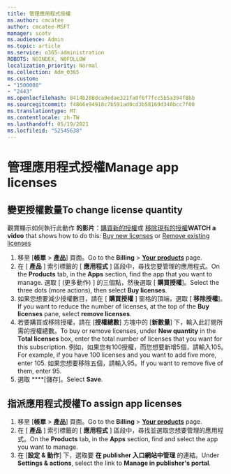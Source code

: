 ```yaml
---
title: 管理應用程式授權
ms.author: cmcatee
author: cmcatee-MSFT
manager: scotv
ms.audience: Admin
ms.topic: article
ms.service: o365-administration
ROBOTS: NOINDEX, NOFOLLOW
localization_priority: Normal
ms.collection: Adm_O365
ms.custom:
- "1500008"
- "2443"
ms.openlocfilehash: 8414b288dca9edae321fa0f6f7fcc5b5a394f8bb
ms.sourcegitcommit: f4866e94918c7b591ad0cd3b58169d340bcc7f00
ms.translationtype: MT
ms.contentlocale: zh-TW
ms.lasthandoff: 05/19/2021
ms.locfileid: "52545638"
---
```

# <a name="manage-app-licenses"></a><span data-ttu-id="b2e6c-102">管理應用程式授權</span><span class="sxs-lookup"><span data-stu-id="b2e6c-102">Manage app licenses</span></span>

## <a name="to-change-license-quantity"></a><span data-ttu-id="b2e6c-103">變更授權數量</span><span class="sxs-lookup"><span data-stu-id="b2e6c-103">To change license quantity</span></span>

<span data-ttu-id="b2e6c-104">觀賞顯示如何執行此動作 **的影片**：[購買新的授權](https://go.microsoft.com/fwlink/p/?linkid=2154857)或 [移除現有的授權](https://go.microsoft.com/fwlink/p/?linkid=2154938)</span><span class="sxs-lookup"><span data-stu-id="b2e6c-104">**WATCH a video** that shows how to do this: [Buy new licenses](https://go.microsoft.com/fwlink/p/?linkid=2154857) or [Remove existing licenses](https://go.microsoft.com/fwlink/p/?linkid=2154938)</span></span>

1. <span data-ttu-id="b2e6c-105">移至 [**帳單**  >  **[產品](https://go.microsoft.com/fwlink/p/?linkid=842054)**] 頁面。</span><span class="sxs-lookup"><span data-stu-id="b2e6c-105">Go to the **Billing** > **[Your products](https://go.microsoft.com/fwlink/p/?linkid=842054)** page.</span></span>
2. <span data-ttu-id="b2e6c-106">在 [ **產品** ] 索引標籤的 [ **應用程式** ] 區段中，尋找您要管理的應用程式。</span><span class="sxs-lookup"><span data-stu-id="b2e6c-106">On the **Products** tab, in the **Apps** section, find the app that you want to manage.</span></span> <span data-ttu-id="b2e6c-107">選取 [ (更多動作) ] 的三個點，然後選取 [ **購買授權**]。</span><span class="sxs-lookup"><span data-stu-id="b2e6c-107">Select the three dots (more actions), then select **Buy licenses**.</span></span>
3. <span data-ttu-id="b2e6c-108">如果您想要減少授權數目，請在 [ **購買授權** ] 窗格的頂端，選取 [ **移除授權**]。</span><span class="sxs-lookup"><span data-stu-id="b2e6c-108">If you want to reduce the number of licenses, at the top of the **Buy licenses** pane, select **remove licenses**.</span></span>
4. <span data-ttu-id="b2e6c-109">若要購買或移除授權，請在 [**授權總數**] 方塊中的 [**新數量**] 下，輸入此訂閱所需的授權總數。</span><span class="sxs-lookup"><span data-stu-id="b2e6c-109">To buy or remove licenses, under **New quantity** in the **Total licenses** box, enter the total number of licenses that you want for this subscription.</span></span> <span data-ttu-id="b2e6c-110">例如，如果您有100授權，而您想要新增5個，請輸入105。</span><span class="sxs-lookup"><span data-stu-id="b2e6c-110">For example, if you have 100 licenses and you want to add five more, enter 105.</span></span> <span data-ttu-id="b2e6c-111">如果您想要移除五個，請輸入95。</span><span class="sxs-lookup"><span data-stu-id="b2e6c-111">If you want to remove five of them, enter 95.</span></span>
5. <span data-ttu-id="b2e6c-112">選取 \*\*\*\*[儲存]。</span><span class="sxs-lookup"><span data-stu-id="b2e6c-112">Select **Save**.</span></span>

## <a name="to-assign-app-licenses"></a><span data-ttu-id="b2e6c-113">指派應用程式授權</span><span class="sxs-lookup"><span data-stu-id="b2e6c-113">To assign app licenses</span></span>

1. <span data-ttu-id="b2e6c-114">移至 [**帳單**  >  **[產品](https://go.microsoft.com/fwlink/p/?linkid=842054)**] 頁面。</span><span class="sxs-lookup"><span data-stu-id="b2e6c-114">Go to the **Billing** > **[Your products](https://go.microsoft.com/fwlink/p/?linkid=842054)** page.</span></span>
2. <span data-ttu-id="b2e6c-115">在 [ **產品** ] 索引標籤的 [ **應用程式** ] 區段中，尋找並選取您想要管理的應用程式。</span><span class="sxs-lookup"><span data-stu-id="b2e6c-115">On the **Products** tab, in the **Apps** section, find and select the app you want to manage.</span></span>
3. <span data-ttu-id="b2e6c-116">在 [**設定 & 動作**] 下，選取要 **在 publisher 入口網站中管理** 的連結。</span><span class="sxs-lookup"><span data-stu-id="b2e6c-116">Under **Settings & actions**, select the link to **Manage in publisher's portal**.</span></span>